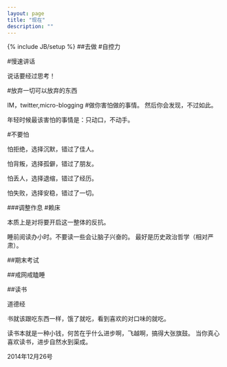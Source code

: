 ```yaml
---
layout: page
title: "现在"
description: ""
---
```

{% include JB/setup %}
##去做
#自控力

#慢速讲话

说话要经过思考！

#放弃一切可以放弃的东西

IM，twitter,micro-blogging
#做你害怕做的事情。
然后你会发现，不过如此。

年轻时候最该害怕的事情是：只动口，不动手。

#不要怕

怕拒绝，选择沉默，错过了佳人。

怕背叛，选择孤僻，错过了朋友。

怕丢人，选择退缩，错过了经历。

怕失败，选择安稳，错过了一切。

###调整作息
#赖床

本质上是对将要开启这一整体的反抗。

睡前阅读办小时。不要读一些会让脑子兴奋的。
最好是历史政治哲学（相对严肃）。

##期末考试

##戒网戒瞌睡

##读书

道德经


书就该跟吃东西一样，饿了就吃，看到喜欢的对口味的就吃。

读书本就是一种小钱，何苦在乎什么进步啊，飞越啊，搞得大张旗鼓。
当你真心喜欢读书，进步自然水到渠成。


2014年12月26号
